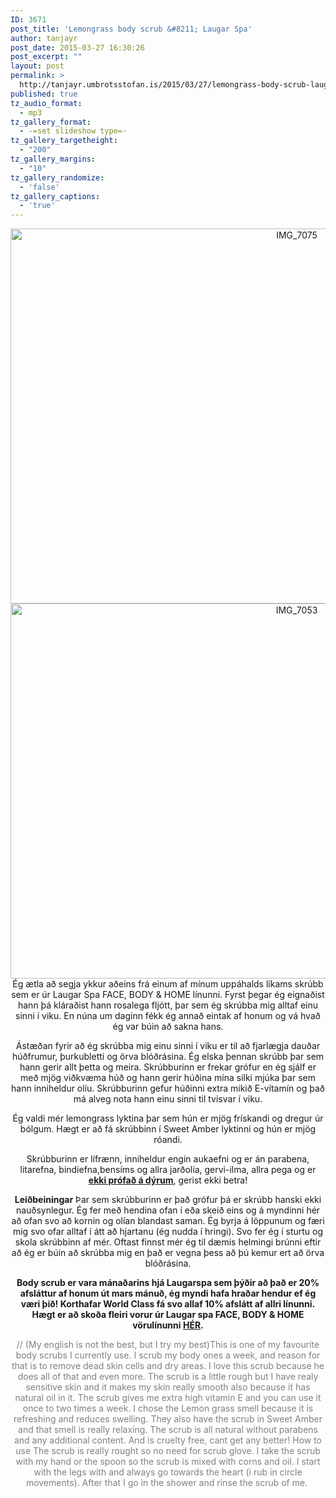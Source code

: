 ```yaml
---
ID: 3671
post_title: 'Lemongrass body scrub &#8211; Laugar Spa'
author: tanjayr
post_date: 2015-03-27 16:30:26
post_excerpt: ""
layout: post
permalink: >
  http://tanjayr.umbrotsstofan.is/2015/03/27/lemongrass-body-scrub-laugarspa/
published: true
tz_audio_format:
  - mp3
tz_gallery_format:
  - -=set slideshow type=-
tz_gallery_targetheight:
  - "200"
tz_gallery_margins:
  - "10"
tz_gallery_randomize:
  - 'false'
tz_gallery_captions:
  - 'true'
---
```

<p style="text-align: center;"><img class="aligncenter size-large wp-image-3673" src="http://www.tanjayr.com/wp-content/uploads/2015/03/IMG_7075-1024x683.jpg" alt="IMG_7075" width="900" height="600" />
<img class="aligncenter size-large wp-image-3672" src="http://www.tanjayr.com/wp-content/uploads/2015/03/IMG_7053-1024x683.jpg" alt="IMG_7053" width="900" height="600" />Ég ætla að segja ykkur aðeins frá einum af mínum uppáhalds líkams skrúbb sem er úr Laugar Spa FACE, BODY &amp; HOME línunni. Fyrst þegar ég eignaðist hann þá kláraðist hann rosalega fljótt, þar sem ég skrúbba mig alltaf einu sinni í viku. En núna um daginn fékk ég annað eintak af honum og vá hvað ég var búin að sakna hans.</p>
<p style="text-align: center;">Ástæðan fyrir að ég skrúbba mig einu sinni í viku er til að fjarlægja dauðar húðfrumur, þurkubletti og örva blóðrásina. Ég elska þennan skrúbb þar sem hann gerir allt þetta og meira. Skrúbburinn er frekar grófur en ég sjálf er með mjög viðkvæma húð og hann gerir húðina mína silki mjúka þar sem hann inniheldur olíu. Skrúbburinn gefur húðinni extra mikið E-vítamín og það má alveg nota hann einu sinni til tvisvar í viku.</p>
<p style="text-align: center;">Ég valdi mér lemongrass lyktina þar sem hún er mjög frískandi og dregur úr bólgum. Hægt er að fá skrúbbinn í Sweet Amber lyktinni og hún er mjög róandi.</p>
<p style="text-align: center;">Skrúbburinn er lífrænn, inniheldur engin aukaefni og er án parabena, litarefna, bindiefna,bensíms og allra jarðolía, gervi-ilma, allra pega og er <span style="text-decoration: underline;"><strong>ekki prófað á dýrum</strong></span>, gerist ekki betra!</p>
<p style="text-align: center;"><strong>Leiðbeiningar</strong>
Þar sem skrúbburinn er það grófur þá er skrúbb hanski ekki nauðsynlegur. Ég fer með hendina ofan í eða skeið eins og á myndinni hér að ofan svo að kornin og olían blandast saman. Ég byrja á löppunum og færi mig svo ofar alltaf í átt að hjartanu (ég nudda í hringi). Svo fer ég í sturtu og skola skrúbbinn af mér. Oftast finnst mér ég til dæmis helmingi brúnni eftir að ég er búin að skrúbba mig en það er vegna þess að þú kemur ert að örva blóðrásina.</p>
<p style="text-align: center;"><strong>Body scrub er vara mánaðarins hjá Laugarspa sem þýðir að það er 20% afsláttur af honum út mars mánuð, ég myndi hafa hraðar hendur ef ég væri þið! Korthafar World Class fá svo allaf 10% afslátt af allri línunni. Hægt er að skoða fleiri vorur úr Laugar spa FACE, BODY &amp; HOME vörulínunni <a href="http://www.worldclass.is/vefverslun/snyrtivorur/" target="_blank">HÉR</a>.</strong></p>
<p style="text-align: center;"><span style="color: #808080;">// (My english is not the best, but I try my best)This is one of my favourite body scrubs I currently use. I scrub my body ones a week, and reason for that is to remove dead skin cells and dry areas. I love this scrub because he does all of that and even more. The scrub is a little rough but I have realy sensitive skin and it makes my skin really smooth also because it has natural oil in it. The scrub gives me extra high vitamin E and you can use it once to two times a week. </span><span style="color: #808080;">I chose the Lemon grass smell because it is refreshing and reduces swelling. They also have the scrub in Sweet Amber and that smell is really relaxing. </span><span style="color: #808080;">The scrub is all natural without parabens and any additional content. And is cruelty free, cant get any better!
How to use</span>
<span style="color: #808080;">The scrub is really rought so no need for scrub glove. I take the scrub with my hand or the spoon so the scrub is mixed with corns and oil. I start with the legs with and always go towards the heart (i rub in circle movements). After that I go in the shower and rinse the scrub of me. <strong>
</strong></span></p>